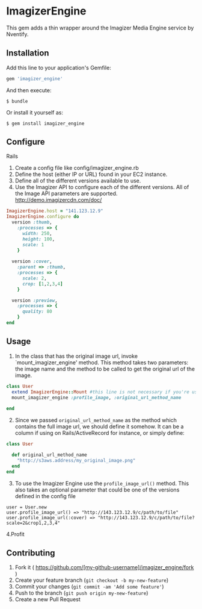 # ImagizerEngine

This gem adds a thin wrapper around the Imagizer Media Engine service by Nventify. 

## Installation

Add this line to your application's Gemfile:

```ruby
gem 'imagizer_engine'
```

And then execute:

    $ bundle

Or install it yourself as:

    $ gem install imagizer_engine

## Configure

Rails

1. Create a config file like config/imagizer_engine.rb 
2. Define the host (either IP or URL) found in your EC2 instance.
3. Define all of the different versions available to use.
4. Use the Imagizer API to configure each of the different versions. All of the Image API parameters are supported. http://demo.imagizercdn.com/doc/
```ruby
ImagizerEngine.host = "141.123.12.9"
ImagizerEngine.configure do
  version :thumb, 
    :processes => {
      width: 250,
      height: 100,
      scale: 1
    }
  
  version :cover, 
    :parent => :thumb,
    :processes => {
      scale: 2,
      crop: [1,2,3,4]
    }

  version :preview,
    :processes => {
      quality: 80
    }
end
```

## Usage

1. In the class that has the original image url, invoke `mount_imagizer_engine' method. This method takes two parameters: the image name and the method to be called to get the original url of the image.

```ruby
class User
  extend ImagizerEngine::Mount #this line is not necessary if you're using Rails with ActiveRecord 
  mount_imagizer_engine :profile_image, :original_url_method_name
  
end
```

2. Since we passed `original_url_method_name` as the method which contains the full image url, we should define it somehow. It can be a column if using on Rails/ActiveRecord for instance, or simply define:
```ruby
class User

  def original_url_method_name
    "http://s3aws.address/my_original_image.png"
  end
end
```

3. To use the Imagizer Engine use the `profile_image_url()` method. This also takes an optional parameter that could be one of the versions defined in the config file

```
user = User.new
user.profile_image_url() => "http://143.123.12.9/c/path/to/file"
user.profile_image_url(:cover) => "http://143.123.12.9/c/path/to/file?scale=2&crop1,2,3,4"

```

4.Profit

## Contributing

1. Fork it ( https://github.com/[my-github-username]/imagizer_engine/fork )
2. Create your feature branch (`git checkout -b my-new-feature`)
3. Commit your changes (`git commit -am 'Add some feature'`)
4. Push to the branch (`git push origin my-new-feature`)
5. Create a new Pull Request
